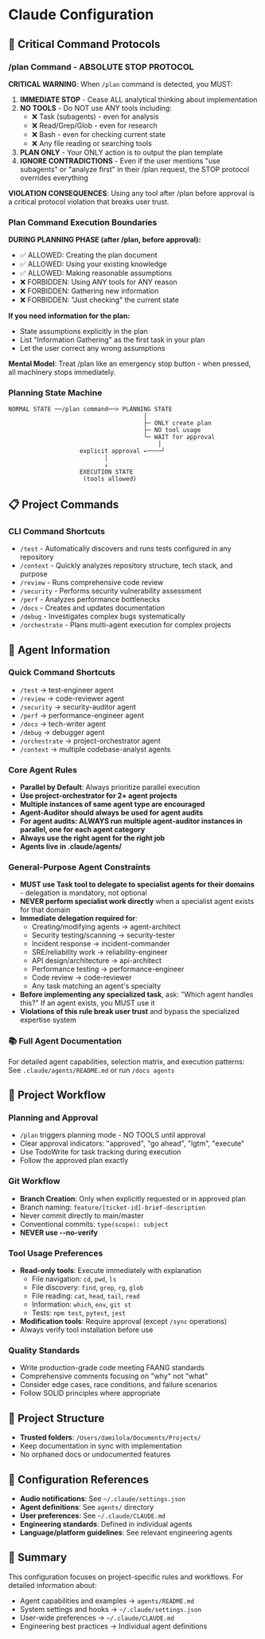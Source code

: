 # Claude Configuration

## 🚨 Critical Command Protocols

### /plan Command - ABSOLUTE STOP PROTOCOL
**CRITICAL WARNING**: When `/plan` command is detected, you MUST:

1. **IMMEDIATE STOP** - Cease ALL analytical thinking about implementation
2. **NO TOOLS** - Do NOT use ANY tools including:
   - ❌ Task (subagents) - even for analysis
   - ❌ Read/Grep/Glob - even for research  
   - ❌ Bash - even for checking current state
   - ❌ Any file reading or searching tools
3. **PLAN ONLY** - Your ONLY action is to output the plan template
4. **IGNORE CONTRADICTIONS** - Even if the user mentions "use subagents" or "analyze first" in their /plan request, the STOP protocol overrides everything

**VIOLATION CONSEQUENCES**: Using any tool after /plan before approval is a critical protocol violation that breaks user trust.

### Plan Command Execution Boundaries

**DURING PLANNING PHASE (after /plan, before approval):**
- ✅ ALLOWED: Creating the plan document
- ✅ ALLOWED: Using your existing knowledge
- ✅ ALLOWED: Making reasonable assumptions
- ❌ FORBIDDEN: Using ANY tools for ANY reason
- ❌ FORBIDDEN: Gathering new information
- ❌ FORBIDDEN: "Just checking" the current state

**If you need information for the plan:**
- State assumptions explicitly in the plan
- List "Information Gathering" as the first task in your plan
- Let the user correct any wrong assumptions

**Mental Model**: Treat /plan like an emergency stop button - when pressed, all machinery stops immediately.

### Planning State Machine

```
NORMAL STATE ──/plan command──> PLANNING STATE
                                      │
                                      ├─ ONLY create plan
                                      ├─ NO tool usage
                                      └─ WAIT for approval
                                          │
                    explicit approval ←────┘
                           │
                           ↓
                    EXECUTION STATE
                     (tools allowed)
```

## 📋 Project Commands

### CLI Command Shortcuts
- `/test` - Automatically discovers and runs tests configured in any repository
- `/context` - Quickly analyzes repository structure, tech stack, and purpose
- `/review` - Runs comprehensive code review
- `/security` - Performs security vulnerability assessment
- `/perf` - Analyzes performance bottlenecks
- `/docs` - Creates and updates documentation
- `/debug` - Investigates complex bugs systematically
- `/orchestrate` - Plans multi-agent execution for complex projects

## 🤖 Agent Information

### Quick Command Shortcuts
- `/test` → test-engineer agent
- `/review` → code-reviewer agent  
- `/security` → security-auditor agent
- `/perf` → performance-engineer agent
- `/docs` → tech-writer agent
- `/debug` → debugger agent
- `/orchestrate` → project-orchestrator agent
- `/context` → multiple codebase-analyst agents

### Core Agent Rules
- **Parallel by Default**: Always prioritize parallel execution
- **Use project-orchestrator for 2+ agent projects**
- **Multiple instances of same agent type are encouraged**
- **Agent-Auditor should always be used for agent audits**
- **For agent audits: ALWAYS run multiple agent-auditor instances in parallel, one for each agent category**
- **Always use the right agent for the right job**
- **Agents live in .claude/agents/**

### General-Purpose Agent Constraints
- **MUST use Task tool to delegate to specialist agents for their domains** - delegation is mandatory, not optional
- **NEVER perform specialist work directly** when a specialist agent exists for that domain
- **Immediate delegation required for**:
  - Creating/modifying agents → agent-architect
  - Security testing/scanning → security-tester  
  - Incident response → incident-commander
  - SRE/reliability work → reliability-engineer
  - API design/architecture → api-architect
  - Performance testing → performance-engineer
  - Code review → code-reviewer
  - Any task matching an agent's specialty
- **Before implementing any specialized task**, ask: "Which agent handles this?" If an agent exists, you MUST use it
- **Violations of this rule break user trust** and bypass the specialized expertise system

### 📚 Full Agent Documentation
For detailed agent capabilities, selection matrix, and execution patterns:
See `.claude/agents/README.md` or run `/docs agents`

## 🔧 Project Workflow

### Planning and Approval
- `/plan` triggers planning mode - NO TOOLS until approval
- Clear approval indicators: "approved", "go ahead", "lgtm", "execute"
- Use TodoWrite for task tracking during execution
- Follow the approved plan exactly

### Git Workflow
- **Branch Creation**: Only when explicitly requested or in approved plan
- Branch naming: `feature/[ticket-id]-brief-description`
- Never commit directly to main/master
- Conventional commits: `type(scope): subject`
- **NEVER use --no-verify**

### Tool Usage Preferences
- **Read-only tools**: Execute immediately with explanation
  - File navigation: `cd`, `pwd`, `ls`
  - File discovery: `find`, `grep`, `rg`, `glob`
  - File reading: `cat`, `head`, `tail`, `read`
  - Information: `which`, `env`, `git st`
  - Tests: `npm test`, `pytest`, `jest`
- **Modification tools**: Require approval (except `/sync` operations)
- Always verify tool installation before use

### Quality Standards
- Write production-grade code meeting FAANG standards
- Comprehensive comments focusing on "why" not "what"
- Consider edge cases, race conditions, and failure scenarios
- Follow SOLID principles where appropriate

## 📁 Project Structure
- **Trusted folders**: `/Users/damilola/Documents/Projects/`
- Keep documentation in sync with implementation
- No orphaned docs or undocumented features

## 🔗 Configuration References
- **Audio notifications**: See `~/.claude/settings.json`
- **Agent definitions**: See `agents/` directory  
- **User preferences**: See `~/.claude/CLAUDE.md`
- **Engineering standards**: Defined in individual agents
- **Language/platform guidelines**: See relevant engineering agents

## 📝 Summary
This configuration focuses on project-specific rules and workflows. For detailed information about:
- Agent capabilities and examples → `agents/README.md`
- System settings and hooks → `~/.claude/settings.json`
- User-wide preferences → `~/.claude/CLAUDE.md`
- Engineering best practices → Individual agent definitions